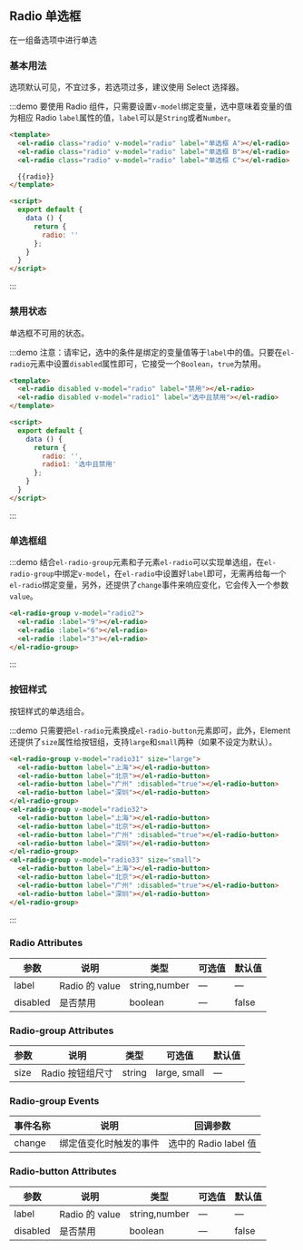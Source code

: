 <script>
  module.exports = {
    data() {
      return {
        radio: '',
        radio1: '选中且禁用',
        radio2: 3,
        radio31: '',
        radio32: '',
        radio33: ''
      };
    }
  };
</script>

## Radio 单选框

在一组备选项中进行单选

### 基本用法

选项默认可见，不宜过多，若选项过多，建议使用 Select 选择器。

:::demo 要使用 Radio 组件，只需要设置`v-model`绑定变量，选中意味着变量的值为相应 Radio `label`属性的值，`label`可以是`String`或者`Number`。

```html
<template>
  <el-radio class="radio" v-model="radio" label="单选框 A"></el-radio>
  <el-radio class="radio" v-model="radio" label="单选框 B"></el-radio>
  <el-radio class="radio" v-model="radio" label="单选框 C"></el-radio>

  {{radio}}
</template>

<script>
  export default {
    data () {
      return {
        radio: ''
      };
    }
  }
</script>
```
:::

### 禁用状态

单选框不可用的状态。

:::demo 注意：请牢记，选中的条件是绑定的变量值等于`label`中的值。只要在`el-radio`元素中设置`disabled`属性即可，它接受一个`Boolean`，`true`为禁用。
```html
<template>
  <el-radio disabled v-model="radio" label="禁用"></el-radio>
  <el-radio disabled v-model="radio1" label="选中且禁用"></el-radio>
</template>

<script>
  export default {
    data () {
      return {
        radio: '',
        radio1: '选中且禁用'
      };
    }
  }
</script>
```
:::

### 单选框组

:::demo 结合`el-radio-group`元素和子元素`el-radio`可以实现单选组，在`el-radio-group`中绑定`v-model`，在`el-radio`中设置好`label`即可，无需再给每一个`el-radio`绑定变量，另外，还提供了`change`事件来响应变化，它会传入一个参数`value`。

```html
<el-radio-group v-model="radio2">
  <el-radio :label="9"></el-radio>
  <el-radio :label="6"></el-radio>
  <el-radio :label="3"></el-radio>
</el-radio-group>
```
:::

### 按钮样式

按钮样式的单选组合。

:::demo 只需要把`el-radio`元素换成`el-radio-button`元素即可，此外，Element 还提供了`size`属性给按钮组，支持`large`和`small`两种（如果不设定为默认）。
```html
<el-radio-group v-model="radio31" size="large">
  <el-radio-button label="上海"></el-radio-button>
  <el-radio-button label="北京"></el-radio-button>
  <el-radio-button label="广州" :disabled="true"></el-radio-button>
  <el-radio-button label="深圳"></el-radio-button>
</el-radio-group>
<el-radio-group v-model="radio32">
  <el-radio-button label="上海"></el-radio-button>
  <el-radio-button label="北京"></el-radio-button>
  <el-radio-button label="广州" :disabled="true"></el-radio-button>
  <el-radio-button label="深圳"></el-radio-button>
</el-radio-group>
<el-radio-group v-model="radio33" size="small">
  <el-radio-button label="上海"></el-radio-button>
  <el-radio-button label="北京"></el-radio-button>
  <el-radio-button label="广州" :disabled="true"></el-radio-button>
  <el-radio-button label="深圳"></el-radio-button>
</el-radio-group>
```
:::

### Radio Attributes
| 参数      | 说明    | 类型      | 可选值       | 默认值   |
|---------- |-------- |---------- |-------------  |-------- |
| label     | Radio 的 value   | string,number    |       —        |      —   |
| disabled  | 是否禁用    | boolean   | — | false   |

### Radio-group Attributes
| 参数      | 说明    | 类型      | 可选值       | 默认值   |
|---------- |-------- |---------- |-------------  |-------- |
| size     | Radio 按钮组尺寸   | string  | large, small  |    —     |

### Radio-group Events
| 事件名称 | 说明 | 回调参数 |
|---------- |-------- |---------- |
| change  | 绑定值变化时触发的事件 |  选中的 Radio label 值  |

### Radio-button Attributes
| 参数      | 说明    | 类型      | 可选值       | 默认值   |
|---------- |-------- |---------- |-------------  |-------- |
| label     | Radio 的 value  | string,number  |        —       |     —    |
| disabled  | 是否禁用    | boolean   | — | false   |
